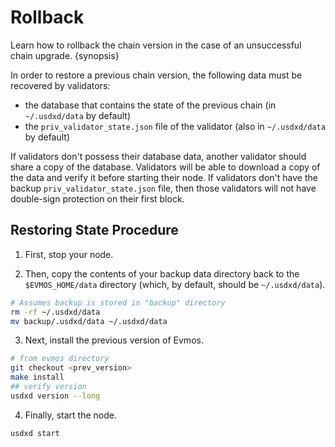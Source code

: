 <!--
order: 6
-->

# Rollback

Learn how to rollback the chain version in the case of an unsuccessful chain upgrade. {synopsis}

In order to restore a previous chain version, the following data must be recovered by validators:

- the database that contains the state of the previous chain (in `~/.usdxd/data` by default)
- the `priv_validator_state.json` file of the validator (also in `~/.usdxd/data` by default)

If validators don't possess their database data, another validator should share a copy of the database. Validators will be able to download a copy of the data and verify it before starting their node. If validators don't have the backup `priv_validator_state.json` file, then those validators will not have double-sign protection on their first block.

## Restoring State Procedure

1. First, stop your node.

2. Then, copy the contents of your backup data directory back to the `$EVMOS_HOME/data` directory (which, by default, should be `~/.usdxd/data`).

```bash
# Assumes backup is stored in "backup" directory
rm -rf ~/.usdxd/data
mv backup/.usdxd/data ~/.usdxd/data
```

3. Next, install the previous version of Evmos.

```bash
# from evmos directory
git checkout <prev_version>
make install
## verify version
usdxd version --long
```

4. Finally, start the node.

```bash
usdxd start
```
